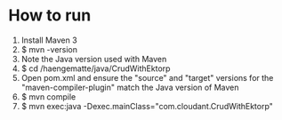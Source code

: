 How to run
==========

1. Install Maven 3
2. $ mvn -version
3. Note the Java version used with Maven
4. $ cd /haengematte/java/CrudWithEktorp
5. Open pom.xml and ensure the "source" and "target" versions for the "maven-compiler-plugin" match the Java version of Maven
6. $ mvn compile
7. $ mvn exec:java -Dexec.mainClass="com.cloudant.CrudWithEktorp"
